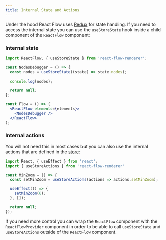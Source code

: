 ```yaml
---
title: Internal State and Actions
---
```


Under the hood React Flow uses [Redux](https://redux.js.org/) for state handling.
If you need to access the internal state you can use the `useStoreState` hook inside a child component of the `ReactFlow` component:

### Internal state

```jsx
import ReactFlow, { useStoreState } from 'react-flow-renderer';

const NodesDebugger = () => {
  const nodes = useStoreState((state) => state.nodes);

  console.log(nodes);

  return null;
};

const Flow = () => (
  <ReactFlow elements={elements}>
    <NodesDebugger />
  </ReactFlow>
);
```

### Internal actions

<InfoBox title="Attention" text="The internal actions of React Flow might change in the future and should not be used if it is not necessary."/>

You will not need this in most cases but you can also use the internal actions that are defined in the [store](https://github.com/wbkd/react-flow/blob/main/src/store/index.ts):

```jsx
import React, { useEffect } from 'react';
import { useStoreActions } from 'react-flow-renderer'

const MinZoom = () => {
  const setMinZoom = useStoreActions(actions => actions.setMinZoom);

  useEffect(() => {
    setMinZoom(6);
  }, []);

  return null;
});
```

If you need more control you can wrap the `ReactFlow` component with the `ReactFlowProvider` component in order to be able to call `useStoreState` and `useStoreActions` outside of the `ReactFlow` component.
